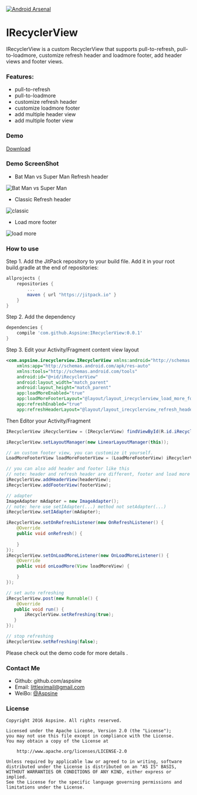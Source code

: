 [![Android Arsenal](https://img.shields.io/badge/Android%20Arsenal-IRecyclerView-brightgreen.svg?style=flat)](http://android-arsenal.com/details/1/3403)
# IRecyclerView
IRecyclerView is a custom RecyclerView that supports pull-to-refresh, pull-to-loadmore, customize refresh header and loadmore footer, add header views and footer views.

### Features:
- pull-to-refresh
- pull-to-loadmore
- customize refresh header
- customize loadmore footer
- add multiple header view
- add multiple footer view

### Demo
[Download](https://github.com/Aspsine/IRecyclerView/blob/master/art/demo.apk?raw=true)

### Demo ScreenShot
- Bat Man vs Super Man Refresh header

![Bat Man vs Super Man](https://github.com/Aspsine/IRecyclerView/raw/master/art/bat_vs_supper_header.gif)

- Classic Refresh header

![classic](https://github.com/Aspsine/IRecyclerView/raw/master/art/class_header.gif)

- Load more footer

![load more](https://github.com/Aspsine/IRecyclerView/raw/master/art/load_more.gif)

### How to use
Step 1. Add the JitPack repository to your build file. Add it in your root build.gradle at the end of repositories:
```groovy
allprojects {
    repositories {
        ...
        maven { url "https://jitpack.io" }
    }
}
```
Step 2. Add the dependency
```groovy
dependencies {
    compile 'com.github.Aspsine:IRecyclerView:0.0.1'
}
```
Step 3. Edit your Activity/Fragment content view layout
```xml
<com.aspsine.irecyclerview.IRecyclerView xmlns:android="http://schemas.android.com/apk/res/android"
    xmlns:app="http://schemas.android.com/apk/res-auto"
    xmlns:tools="http://schemas.android.com/tools"
    android:id="@+id/iRecyclerView"
    android:layout_width="match_parent"
    android:layout_height="match_parent"
    app:loadMoreEnabled="true"
    app:loadMoreFooterLayout="@layout/layout_irecyclerview_load_more_footer"
    app:refreshEnabled="true"
    app:refreshHeaderLayout="@layout/layout_irecyclerview_refresh_header"/>
```
Then Editor your Activity/Fragment

```java
IRecyclerView iRecyclerView = (IRecyclerView) findViewById(R.id.iRecyclerView);

iRecyclerView.setLayoutManager(new LinearLayoutManager(this));

// an custom footer view, you can customize it yourself.
LoadMoreFooterView loadMoreFooterView = (LoadMoreFooterView) iRecyclerView.getLoadMoreFooterView();

// you can also add header and footer like this
// note: header and refresh header are different, footer and load more footer are different too. 
iRecyclerView.addHeaderView(headerView);
iRecyclerView.addFooterView(footerView);

// adapter
ImageAdapter mAdapter = new ImageAdapter();
// note: here use setIAdapter(...) method not setAdapter(...)
iRecyclerView.setIAdapter(mAdapter);

iRecyclerView.setOnRefreshListener(new OnRefreshListener() {
    @Override
    public void onRefresh() {
    
    }
});
iRecyclerView.setOnLoadMoreListener(new OnLoadMoreListener() {
    @Override
    public void onLoadMore(View loadMoreView) {

    }
});

// set auto refreshing
iRecyclerView.post(new Runnable() {
    @Override
   public void run() {
       iRecyclerView.setRefreshing(true);
   }
});

// stop refreshing
iRecyclerView.setRefreshing(false);
```

Please check out the demo code for more details .

### Contact Me
- Github: github.com/aspsine
- Email:  littleximail@gmail.com
- WeiBo:  [@Aspsine](http://weibo.com/wetze)

### License

    Copyright 2016 Aspsine. All rights reserved.

    Licensed under the Apache License, Version 2.0 (the "License");
    you may not use this file except in compliance with the License.
    You may obtain a copy of the License at

        http://www.apache.org/licenses/LICENSE-2.0

    Unless required by applicable law or agreed to in writing, software
    distributed under the License is distributed on an "AS IS" BASIS,
    WITHOUT WARRANTIES OR CONDITIONS OF ANY KIND, either express or implied.
    See the License for the specific language governing permissions and
    limitations under the License.


